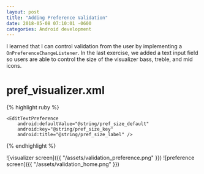 ```yaml
---
layout: post
title: "Adding Preference Validation"
date: 2018-05-08 07:10:01 -0600
categories: Android development
---
```


I learned that I can control validation from the user by implementing a `OnPreferenceChangeListener`. In the last exercise, we added a text input field so users are able to control the size of the visualizer bass, treble, and mid icons. 

# pref_visualizer.xml

{% highlight ruby %}

<PreferenceScreen xmlns:android="http://schemas.android.com/apk/res/android">

    <EditTextPreference
        android:defaultValue="@string/pref_size_default"
        android:key="@string/pref_size_key"
        android:title="@string/pref_size_label" />

</PreferenceScreen>

{% endhighlight %}


![visualizer screen]({{ "/assets/validation_preference.png" }})
![preference screen]({{ "/assets/validation_home.png" }})
